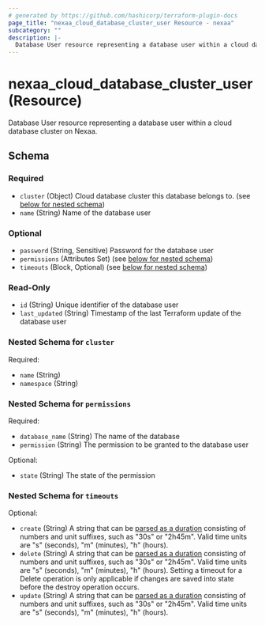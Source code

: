 ```yaml
---
# generated by https://github.com/hashicorp/terraform-plugin-docs
page_title: "nexaa_cloud_database_cluster_user Resource - nexaa"
subcategory: ""
description: |-
  Database User resource representing a database user within a cloud database cluster on Nexaa.
---
```


# nexaa_cloud_database_cluster_user (Resource)

Database User resource representing a database user within a cloud database cluster on Nexaa.



<!-- schema generated by tfplugindocs -->
## Schema

### Required

- `cluster` (Object) Cloud database cluster this database belongs to. (see [below for nested schema](#nestedatt--cluster))
- `name` (String) Name of the database user

### Optional

- `password` (String, Sensitive) Password for the database user
- `permissions` (Attributes Set) (see [below for nested schema](#nestedatt--permissions))
- `timeouts` (Block, Optional) (see [below for nested schema](#nestedblock--timeouts))

### Read-Only

- `id` (String) Unique identifier of the database user
- `last_updated` (String) Timestamp of the last Terraform update of the database user

<a id="nestedatt--cluster"></a>
### Nested Schema for `cluster`

Required:

- `name` (String)
- `namespace` (String)


<a id="nestedatt--permissions"></a>
### Nested Schema for `permissions`

Required:

- `database_name` (String) The name of the database
- `permission` (String) The permission to be granted to the database user

Optional:

- `state` (String) The state of the permission


<a id="nestedblock--timeouts"></a>
### Nested Schema for `timeouts`

Optional:

- `create` (String) A string that can be [parsed as a duration](https://pkg.go.dev/time#ParseDuration) consisting of numbers and unit suffixes, such as "30s" or "2h45m". Valid time units are "s" (seconds), "m" (minutes), "h" (hours).
- `delete` (String) A string that can be [parsed as a duration](https://pkg.go.dev/time#ParseDuration) consisting of numbers and unit suffixes, such as "30s" or "2h45m". Valid time units are "s" (seconds), "m" (minutes), "h" (hours). Setting a timeout for a Delete operation is only applicable if changes are saved into state before the destroy operation occurs.
- `update` (String) A string that can be [parsed as a duration](https://pkg.go.dev/time#ParseDuration) consisting of numbers and unit suffixes, such as "30s" or "2h45m". Valid time units are "s" (seconds), "m" (minutes), "h" (hours).

